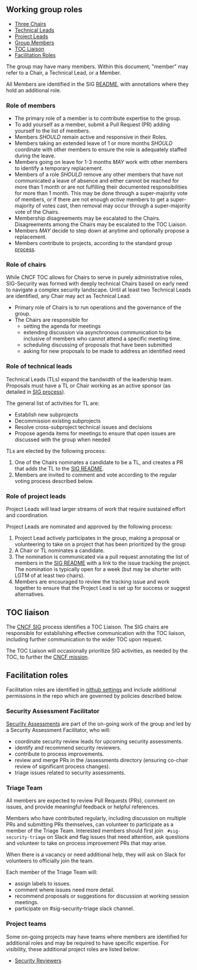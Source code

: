 ## Working group roles

* [Three Chairs](#role-of-chairs)
* [Technical Leads](#role-of-technical-leads)
* [Project Leads](#role-of-project-leads)
* [Group Members](#role-of-members)
* [TOC Liaison](#toc-liaison)
* [Facilitation Roles](#facilitation)

The group may have many members. Within this document, "member" may refer to a Chair, a Technical Lead, or a Member.

All Members are identified in the SIG [README](/readme.md), with annotations
where they hold an additional role.

### Role of members
* The primary role of a member is to contribute expertise to the group.
* To add yourself as a member, submit a Pull Request (PR) adding yourself
to the list of members.
* Members *SHOULD* remain active and responsive in their Roles.
* Members taking an extended leave of 1 or more months *SHOULD* coordinate with
other members to ensure the role is adequately staffed during the leave.
* Members going on leave for 1-3 months *MAY* work with other members to
identify a temporary replacement.
* Members of a role *SHOULD* remove any other members that have not
communicated a leave of absence and either cannot be reached for more than 1
month or are not fulfilling their documented responsibilities for more than 1
month. This may be done through a super-majority vote of members, or if there
are not enough *active* members to get a super-majority of votes cast, then
removal may occur through a super-majority vote of the Chairs.
* Membership disagreements may be escalated to the Chairs.  Disagreements
among the Chairs may be escalated to the TOC Liaison.
* Members *MAY* decide to step down at anytime and optionally propose a
replacement.
* Members contribute to projects, according to the standard group
  [process](process.md).

### Role of chairs

While CNCF TOC allows for Chairs to serve in purely administrative roles,
SIG-Security was formed with deeply technical Chairs based on early need
to navigate a complex security landscape. Until at least two Technical Leads
are identified, any Chair may act as Technical Lead.

* Primary role of Chairs is to run operations and the governance of the group.
* The Chairs are responsible for
  * setting the agenda for meetings
  * extending discussion via asynchronous communication to be inclusive of
members who cannot attend a specific meeting time.
  * scheduling discussing of proposals that have been submitted
  * asking for new proposals to be made to address an identified need

### Role of technical leads

Technical Leads (TLs) expand the bandwidth of the leadership team. Proposals
must have a TL or Chair working as an active sponsor
(as detailed in [SIG process](process.md)).

The general list of activities for TL are:
  * Establish new subprojects
  * Decommission existing subprojects
  * Resolve cross-subproject technical issues and decisions
  * Propose agenda items for meetings to ensure that open issues are
  discussed with the group when needed

TLs are elected by the following process:
  1. One of the Chairs nominates a candidate to be a TL, and creates a PR that
  adds the TL to the [SIG README](/README.md).
  1. Members are invited to comment and vote according to the regular voting
  process described below.

### Role of project leads

Project Leads will lead larger streams of work that require sustained
effort and coordination.

Project Leads are nominated and approved by the following process:
  1. Project Lead actively participates in the group, making a proposal or
  volunteering to take on a project that has been prioritized by the group
  1. A Chair or TL nominates a candidate.
  1. The nomination is communicated via a pull request annotating the list of members in the [SIG README](/README.md) with a link to the issue tracking the project. The nomination is typically open for a week (but may be shorter with
  LGTM of at least two chairs).
  1. Members are encouraged to review the tracking issue and work together
  to ensure that the Project Lead is set up for success or suggest alternatives.


## TOC liaison

The [CNCF SIG](https://github.com/cncf/toc/blob/master/sigs) process identifies
a TOC Liaison.  The SIG chairs are responsible for establishing effective
communication with the TOC liaison, including further communication to the
wider TOC upon request.

The TOC Liaison will occasionally prioritize SIG activities, as needed by the
TOC, to further the [CNCF mission](https://github.com/cncf/foundation/blob/master/charter.md#1-mission-of-the-cloud-native-computing-foundation).


## Facilitation roles

Facilitation roles are identified in [github settings](/.github/settings.yaml)
and include additional permissions in the repo which are governed by policies
described below.

### Security Assessment Facilitator

[Security Assessments](/assessments) are part of the on-going work of the group
and led by a Security Assessment Facilitator, who will:

* coordinate security review leads for upcoming security assessments.
* identify and recommend security reviewers.
* contribute to process improvements.
* review and merge PRs in the /assessments directory (ensuring co-chair review
  of significant process changes).
* triage issues related to security assessments.


### Triage Team

All members are expected to review Pull Requests (PRs), comment on issues, and 
provide meaningful feedback or helpful references.

Members who have contributed regularly, including discussion on multiple
PRs and submitting PRs themselves, can volunteer to participate as a member
of the Triage Team.  Interested members should first join ` #sig-security-triage`
on Slack and flag issues that need attention, ask questions and volunteer
to take on process improvement PRs that may arise.

When there is a vacancy or need additional help, they will ask on Slack for
volunteers to officially join the team.

Each member of the Triage Team will:

* assign labels to issues.
* comment where issues need more detail.
* recommend proposals or suggestions for discussion at working session meetings.
* participate on #sig-security-triage slack channel.

### Project teams

Some on-going projects may have teams where members are identified for
additional roles and may be required to have specific expertise. For visibility,
these additional project roles are listed below:  

* [Security Reviewers](../assessments/guide/security-reviewer.md/)
